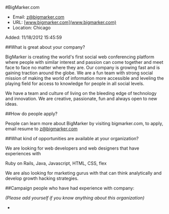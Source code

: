 
#BigMarker.com

* Email: [z@bigmarker.com](mailto:z@bigmarker.com)
* URL: [www.bigmarker.com](www.bigmarker.com)
* Location: Chicago

Added: 11/18/2012 15:45:59

##What is great about your company?

BigMarker is creating the world's first social web conferencing platform where people with similar interest and passion can come together and meet face to face no matter where they are. Our company is growing fast and is gaining traction around the globe. We are a fun team with strong social mission of making the world of information more accessible and leveling the playing field for access to knowledge for people in all social levels. 



We have a team and culture of living on the bleeding edge of technology and innovation. We are creative, passionate, fun and always open to new ideas. 

##How do people apply?

People can learn more about BigMarker by visiting bigmarker.com, to apply, email resume to z@bigmarker.com 

##What kind of opportunities are available at your organization?

We are looking for web developers and web designers that have experiences with 

Ruby on Rails, Java, Javascript, HTML, CSS, flex



We are also looking for marketing gurus with that can think analytically and develop growth hacking strategies. 

##Campaign people who have had experience with company:

*(Please add yourself if you know anything about this organization)*

* 


    